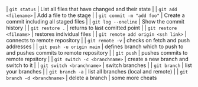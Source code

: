 | `git status` | List all files that have changed and their state |
| `git add <filename>` | Add a file to the stage |
| `git commit -m "add foo"` | Create a commit including all staged files |
| `git log --oneline` | Show the commit history |
| `git restore .` | returns to last comitted point |
| `git restore <filname>` | restores individual files |
| `git remote add origin <ssh link>` | connects to remote repository |
| `git remote -v` | checks on fetch and push addresses |
| `git push -u origin main` | defines branch which to push to and pushes commits to remote repository |
| `git push` | pushes commits to remote repsitory |
| `git switch -c <branchname>` | create a new branch and switch to it |
| `git switch <branchname>` | switch branches |
| `git branch` | list your branches |
| `git branch -a` | list all branches (local and remote) |
| `git branch -d <branchname>` | delete a branch |
some more cheats
